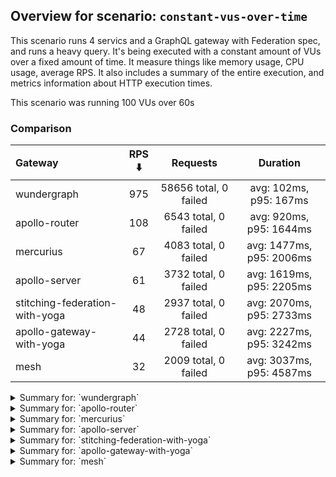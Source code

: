 ## Overview for scenario: `constant-vus-over-time`


This scenario runs 4 servics and a GraphQL gateway with Federation spec, and runs a heavy query. It's being executed with a constant amount of VUs over a fixed amount of time. It measure things like memory usage, CPU usage, average RPS. It also includes a summary of the entire execution, and metrics information about HTTP execution times.


This scenario was running 100 VUs over 60s


### Comparison


| Gateway                        | RPS ⬇️ |       Requests        |         Duration         |
| :----------------------------- | :----: | :-------------------: | :----------------------: |
| wundergraph                    |  975   | 58656 total, 0 failed |  avg: 102ms, p95: 167ms  |
| apollo-router                  |  108   | 6543 total, 0 failed  | avg: 920ms, p95: 1644ms  |
| mercurius                      |   67   | 4083 total, 0 failed  | avg: 1477ms, p95: 2006ms |
| apollo-server                  |   61   | 3732 total, 0 failed  | avg: 1619ms, p95: 2205ms |
| stitching-federation-with-yoga |   48   | 2937 total, 0 failed  | avg: 2070ms, p95: 2733ms |
| apollo-gateway-with-yoga       |   44   | 2728 total, 0 failed  | avg: 2227ms, p95: 3242ms |
| mesh                           |   32   | 2009 total, 0 failed  | avg: 3037ms, p95: 4587ms |



<details>
  <summary>Summary for: `wundergraph`</summary>

  **K6 Output**




```
     ✓ response code was 200
     ✓ no_errors
     ✓ expected_result

     checks.........................: 100.00% ✓ 175968     ✗ 0    
     data_received..................: 285 MB  4.7 MB/s
     data_sent......................: 70 MB   1.2 MB/s
   ✓ expected_result................: 0.00%   ✓ 0          ✗ 0    
     http_req_blocked...............: avg=23.2µs   min=900ns   med=1.8µs   max=47.6ms   p(90)=2.9µs    p(95)=3.7µs   
     http_req_connecting............: avg=18.75µs  min=0s      med=0s      max=42.51ms  p(90)=0s       p(95)=0s      
     http_req_duration..............: avg=101.71ms min=12.22ms med=95.85ms max=305.4ms  p(90)=147.84ms p(95)=166.83ms
       { expected_response:true }...: avg=101.71ms min=12.22ms med=95.85ms max=305.4ms  p(90)=147.84ms p(95)=166.83ms
   ✓ http_req_failed................: 0.00%   ✓ 0          ✗ 58656
     http_req_receiving.............: avg=535.48µs min=15.6µs  med=39.8µs  max=97.71ms  p(90)=219.2µs  p(95)=537.79µs
     http_req_sending...............: avg=109.35µs min=6µs     med=10.8µs  max=98.44ms  p(90)=20.8µs   p(95)=71.12µs 
     http_req_tls_handshaking.......: avg=0s       min=0s      med=0s      max=0s       p(90)=0s       p(95)=0s      
     http_req_waiting...............: avg=101.06ms min=12.07ms med=95.47ms max=304.91ms p(90)=146.46ms p(95)=165.08ms
     http_reqs......................: 58656   975.658744/s
     iteration_duration.............: avg=102.33ms min=12.49ms med=96.42ms max=338.84ms p(90)=148.68ms p(95)=167.64ms
     iterations.....................: 58656   975.658744/s
   ✓ no_errors......................: 0.00%   ✓ 0          ✗ 0    
     vus............................: 100     min=100      max=100
     vus_max........................: 100     min=100      max=100
```


**Performance Overview**


<img src="https://imagedelivery.net/KYe9TScr4TldYHA48pczVg/b114c5ba-28fd-42c7-b779-c8194d50b700/public" alt="Performance Overview" />


**HTTP Overview**


<img src="https://imagedelivery.net/KYe9TScr4TldYHA48pczVg/ca293b5d-383d-46e7-dc37-1e8c41749600/public" alt="HTTP Overview" />


  </details>

<details>
  <summary>Summary for: `apollo-router`</summary>

  **K6 Output**




```
     ✓ response code was 200
     ✓ no_errors
     ✓ expected_result

     checks.........................: 100.00% ✓ 19629      ✗ 0    
     data_received..................: 33 MB   540 kB/s
     data_sent......................: 7.8 MB  129 kB/s
   ✓ expected_result................: 0.00%   ✓ 0          ✗ 0    
     http_req_blocked...............: avg=74.96µs  min=1µs     med=2.29µs   max=11.75ms p(90)=3.4µs   p(95)=4.3µs  
     http_req_connecting............: avg=71.26µs  min=0s      med=0s       max=11.61ms p(90)=0s      p(95)=0s     
     http_req_duration..............: avg=919.66ms min=79.55ms med=858.19ms max=3.59s   p(90)=1.42s   p(95)=1.64s  
       { expected_response:true }...: avg=919.66ms min=79.55ms med=858.19ms max=3.59s   p(90)=1.42s   p(95)=1.64s  
   ✓ http_req_failed................: 0.00%   ✓ 0          ✗ 6543 
     http_req_receiving.............: avg=58.83µs  min=21.3µs  med=53.69µs  max=13.53ms p(90)=72.99µs p(95)=82.18µs
     http_req_sending...............: avg=31.72µs  min=7.7µs   med=14.3µs   max=9.42ms  p(90)=27.49µs p(95)=31.3µs 
     http_req_tls_handshaking.......: avg=0s       min=0s      med=0s       max=0s      p(90)=0s      p(95)=0s     
     http_req_waiting...............: avg=919.57ms min=79.48ms med=858.12ms max=3.59s   p(90)=1.42s   p(95)=1.64s  
     http_reqs......................: 6543    108.428716/s
     iteration_duration.............: avg=920.07ms min=79.84ms med=858.55ms max=3.59s   p(90)=1.42s   p(95)=1.64s  
     iterations.....................: 6543    108.428716/s
   ✓ no_errors......................: 0.00%   ✓ 0          ✗ 0    
     vus............................: 100     min=100      max=100
     vus_max........................: 100     min=100      max=100
```


**Performance Overview**


<img src="https://imagedelivery.net/KYe9TScr4TldYHA48pczVg/d8de74ad-d9fc-417c-9407-17bc0edb8100/public" alt="Performance Overview" />


**HTTP Overview**


<img src="https://imagedelivery.net/KYe9TScr4TldYHA48pczVg/628c81d3-f572-4eb2-15c2-274a0b8c8e00/public" alt="HTTP Overview" />


  </details>

<details>
  <summary>Summary for: `mercurius`</summary>

  **K6 Output**




```
     ✓ response code was 200
     ✓ no_errors
     ✓ expected_result

     checks.........................: 100.00% ✓ 12249     ✗ 0    
     data_received..................: 21 MB   339 kB/s
     data_sent......................: 4.8 MB  80 kB/s
   ✓ expected_result................: 0.00%   ✓ 0         ✗ 0    
     http_req_blocked...............: avg=109.78µs min=1.3µs    med=3.2µs  max=12.55ms p(90)=4.89µs   p(95)=13.2µs 
     http_req_connecting............: avg=103.92µs min=0s       med=0s     max=12.4ms  p(90)=0s       p(95)=0s     
     http_req_duration..............: avg=1.47s    min=535.45ms med=1.4s   max=4.01s   p(90)=1.71s    p(95)=2s     
       { expected_response:true }...: avg=1.47s    min=535.45ms med=1.4s   max=4.01s   p(90)=1.71s    p(95)=2s     
   ✓ http_req_failed................: 0.00%   ✓ 0         ✗ 4083 
     http_req_receiving.............: avg=83.25µs  min=24.7µs   med=80.7µs max=10.24ms p(90)=102.38µs p(95)=110.4µs
     http_req_sending...............: avg=35.22µs  min=9.5µs    med=21.3µs max=3.27ms  p(90)=35.2µs   p(95)=41.1µs 
     http_req_tls_handshaking.......: avg=0s       min=0s       med=0s     max=0s      p(90)=0s       p(95)=0s     
     http_req_waiting...............: avg=1.47s    min=535.36ms med=1.4s   max=4.01s   p(90)=1.71s    p(95)=2s     
     http_reqs......................: 4083    67.451554/s
     iteration_duration.............: avg=1.47s    min=535.78ms med=1.4s   max=4.01s   p(90)=1.72s    p(95)=2s     
     iterations.....................: 4083    67.451554/s
   ✓ no_errors......................: 0.00%   ✓ 0         ✗ 0    
     vus............................: 100     min=100     max=100
     vus_max........................: 100     min=100     max=100
```


**Performance Overview**


<img src="https://imagedelivery.net/KYe9TScr4TldYHA48pczVg/5ca0e9fd-e9fd-4185-4746-358189253b00/public" alt="Performance Overview" />


**HTTP Overview**


<img src="https://imagedelivery.net/KYe9TScr4TldYHA48pczVg/a522d13f-1312-42ac-050d-897f2a4b1500/public" alt="HTTP Overview" />


  </details>

<details>
  <summary>Summary for: `apollo-server`</summary>

  **K6 Output**




```
     ✓ response code was 200
     ✗ no_errors
      ↳  99% — ✓ 3714 / ✗ 18
     ✗ expected_result
      ↳  99% — ✓ 3731 / ✗ 1

     checks.........................: 99.83% ✓ 11177     ✗ 19   
     data_received..................: 19 MB  317 kB/s
     data_sent......................: 4.4 MB 73 kB/s
   ✓ expected_result................: 0.00%  ✓ 0         ✗ 0    
     http_req_blocked...............: avg=395.69µs min=1.4µs    med=2.2µs  max=50.72ms  p(90)=3.4µs   p(95)=10.4µs 
     http_req_connecting............: avg=360.01µs min=0s       med=0s     max=50.54ms  p(90)=0s      p(95)=0s     
     http_req_duration..............: avg=1.61s    min=757.26ms med=1.53s  max=3.71s    p(90)=1.94s   p(95)=2.2s   
       { expected_response:true }...: avg=1.61s    min=757.26ms med=1.53s  max=3.71s    p(90)=1.94s   p(95)=2.2s   
   ✓ http_req_failed................: 0.00%  ✓ 0         ✗ 3732 
     http_req_receiving.............: avg=58.13µs  min=22µs     med=55.3µs max=975.61µs p(90)=77.7µs  p(95)=84.54µs
     http_req_sending...............: avg=89.97µs  min=8.2µs    med=13.4µs max=45.11ms  p(90)=27.59µs p(95)=32.8µs 
     http_req_tls_handshaking.......: avg=0s       min=0s       med=0s     max=0s       p(90)=0s      p(95)=0s     
     http_req_waiting...............: avg=1.61s    min=757.21ms med=1.53s  max=3.71s    p(90)=1.94s   p(95)=2.2s   
     http_reqs......................: 3732   61.420666/s
     iteration_duration.............: avg=1.61s    min=757.56ms med=1.53s  max=3.73s    p(90)=1.94s   p(95)=2.2s   
     iterations.....................: 3732   61.420666/s
   ✓ no_errors......................: 0.00%  ✓ 0         ✗ 0    
     vus............................: 100    min=100     max=100
     vus_max........................: 100    min=100     max=100
```


**Performance Overview**


<img src="https://imagedelivery.net/KYe9TScr4TldYHA48pczVg/8fb21800-5d43-4715-b586-460d5e302900/public" alt="Performance Overview" />


**HTTP Overview**


<img src="https://imagedelivery.net/KYe9TScr4TldYHA48pczVg/b1e52183-6544-4666-31ec-6bfdbbba1300/public" alt="HTTP Overview" />


  </details>

<details>
  <summary>Summary for: `stitching-federation-with-yoga`</summary>

  **K6 Output**




```
     ✓ response code was 200
     ✗ no_errors
      ↳  99% — ✓ 2936 / ✗ 1
     ✗ expected_result
      ↳  99% — ✓ 2936 / ✗ 1

     checks.........................: 99.97% ✓ 8809      ✗ 2    
     data_received..................: 15 MB  242 kB/s
     data_sent......................: 3.5 MB 57 kB/s
   ✓ expected_result................: 0.00%  ✓ 0         ✗ 0    
     http_req_blocked...............: avg=126.61µs min=1.3µs  med=2.29µs max=18.16ms p(90)=3.7µs  p(95)=15.52µs
     http_req_connecting............: avg=122.38µs min=0s     med=0s     max=18.11ms p(90)=0s     p(95)=0s     
     http_req_duration..............: avg=2.06s    min=1.12s  med=1.97s  max=4.93s   p(90)=2.44s  p(95)=2.73s  
       { expected_response:true }...: avg=2.06s    min=1.12s  med=1.97s  max=4.93s   p(90)=2.44s  p(95)=2.73s  
   ✓ http_req_failed................: 0.00%  ✓ 0         ✗ 2937 
     http_req_receiving.............: avg=54.42µs  min=20.9µs med=52.5µs max=347.6µs p(90)=78.1µs p(95)=84.52µs
     http_req_sending...............: avg=32.22µs  min=7.3µs  med=13.7µs max=1.08ms  p(90)=28.6µs p(95)=35.12µs
     http_req_tls_handshaking.......: avg=0s       min=0s     med=0s     max=0s      p(90)=0s     p(95)=0s     
     http_req_waiting...............: avg=2.06s    min=1.12s  med=1.97s  max=4.93s   p(90)=2.44s  p(95)=2.73s  
     http_reqs......................: 2937   48.043559/s
     iteration_duration.............: avg=2.07s    min=1.12s  med=1.97s  max=4.94s   p(90)=2.44s  p(95)=2.73s  
     iterations.....................: 2937   48.043559/s
   ✓ no_errors......................: 0.00%  ✓ 0         ✗ 0    
     vus............................: 46     min=46      max=100
     vus_max........................: 100    min=100     max=100
```


**Performance Overview**


<img src="https://imagedelivery.net/KYe9TScr4TldYHA48pczVg/20a89f18-6053-4b22-a94d-2d924f130400/public" alt="Performance Overview" />


**HTTP Overview**


<img src="https://imagedelivery.net/KYe9TScr4TldYHA48pczVg/f50137e8-7fc8-43a1-9ea8-0a236b492500/public" alt="HTTP Overview" />


  </details>

<details>
  <summary>Summary for: `apollo-gateway-with-yoga`</summary>

  **K6 Output**




```
     ✓ response code was 200
     ✗ no_errors
      ↳  98% — ✓ 2674 / ✗ 54
     ✗ expected_result
      ↳  99% — ✓ 2721 / ✗ 7

     checks.........................: 99.25% ✓ 8123      ✗ 61   
     data_received..................: 14 MB  223 kB/s
     data_sent......................: 3.2 MB 53 kB/s
   ✓ expected_result................: 0.00%  ✓ 0         ✗ 0    
     http_req_blocked...............: avg=794.79µs min=1.8µs  med=2.9µs   max=60.38ms p(90)=5.1µs    p(95)=24.76µs 
     http_req_connecting............: avg=750.98µs min=0s     med=0s      max=39.01ms p(90)=0s       p(95)=0s      
     http_req_duration..............: avg=2.22s    min=1.1s   med=2.06s   max=5.14s   p(90)=2.82s    p(95)=3.24s   
       { expected_response:true }...: avg=2.22s    min=1.1s   med=2.06s   max=5.14s   p(90)=2.82s    p(95)=3.24s   
   ✓ http_req_failed................: 0.00%  ✓ 0         ✗ 2728 
     http_req_receiving.............: avg=82.16µs  min=27µs   med=69.35µs max=4.43ms  p(90)=118.53µs p(95)=143.05µs
     http_req_sending...............: avg=183.15µs min=11.6µs med=19.4µs  max=30.35ms p(90)=47µs     p(95)=118.22µs
     http_req_tls_handshaking.......: avg=0s       min=0s     med=0s      max=0s      p(90)=0s       p(95)=0s      
     http_req_waiting...............: avg=2.22s    min=1.1s   med=2.06s   max=5.13s   p(90)=2.82s    p(95)=3.24s   
     http_reqs......................: 2728   44.558385/s
     iteration_duration.............: avg=2.22s    min=1.1s   med=2.06s   max=5.16s   p(90)=2.82s    p(95)=3.24s   
     iterations.....................: 2728   44.558385/s
   ✓ no_errors......................: 0.00%  ✓ 0         ✗ 0    
     vus............................: 54     min=54      max=100
     vus_max........................: 100    min=100     max=100
```


**Performance Overview**


<img src="https://imagedelivery.net/KYe9TScr4TldYHA48pczVg/d35fa625-ddeb-4b71-c6fa-e8aac11b9700/public" alt="Performance Overview" />


**HTTP Overview**


<img src="https://imagedelivery.net/KYe9TScr4TldYHA48pczVg/6fe0bd8c-18b8-4782-9e40-265be3ef7700/public" alt="HTTP Overview" />


  </details>

<details>
  <summary>Summary for: `mesh`</summary>

  **K6 Output**




```
     ✓ response code was 200
     ✗ no_errors
      ↳  98% — ✓ 1971 / ✗ 38
     ✓ expected_result

     checks.........................: 99.36% ✓ 5989      ✗ 38   
     data_received..................: 11 MB  179 kB/s
     data_sent......................: 2.4 MB 39 kB/s
   ✓ expected_result................: 0.00%  ✓ 0         ✗ 0    
     http_req_blocked...............: avg=256.95µs min=1.7µs  med=2.9µs  max=52.37ms p(90)=5.6µs    p(95)=225.62µs
     http_req_connecting............: avg=211.79µs min=0s     med=0s     max=15.94ms p(90)=0s       p(95)=0s      
     http_req_duration..............: avg=3.03s    min=1.61s  med=2.76s  max=6.7s    p(90)=4.03s    p(95)=4.58s   
       { expected_response:true }...: avg=3.03s    min=1.61s  med=2.76s  max=6.7s    p(90)=4.03s    p(95)=4.58s   
   ✓ http_req_failed................: 0.00%  ✓ 0         ✗ 2009 
     http_req_receiving.............: avg=91.62µs  min=29µs   med=70.7µs max=4.21ms  p(90)=129.14µs p(95)=174.64µs
     http_req_sending...............: avg=157.96µs min=11.8µs med=19.6µs max=31.54ms p(90)=54.86µs  p(95)=241.26µs
     http_req_tls_handshaking.......: avg=0s       min=0s     med=0s     max=0s      p(90)=0s       p(95)=0s      
     http_req_waiting...............: avg=3.03s    min=1.61s  med=2.76s  max=6.7s    p(90)=4.03s    p(95)=4.58s   
     http_reqs......................: 2009   32.603968/s
     iteration_duration.............: avg=3.03s    min=1.61s  med=2.76s  max=6.7s    p(90)=4.03s    p(95)=4.58s   
     iterations.....................: 2009   32.603968/s
   ✓ no_errors......................: 0.00%  ✓ 0         ✗ 0    
     vus............................: 62     min=62      max=100
     vus_max........................: 100    min=100     max=100
```


**Performance Overview**


<img src="https://imagedelivery.net/KYe9TScr4TldYHA48pczVg/7ae8d732-25d5-43d5-d507-ff21f3e65f00/public" alt="Performance Overview" />


**HTTP Overview**


<img src="https://imagedelivery.net/KYe9TScr4TldYHA48pczVg/31cd794e-dc0a-46e8-7656-6166f2b38200/public" alt="HTTP Overview" />


  </details>